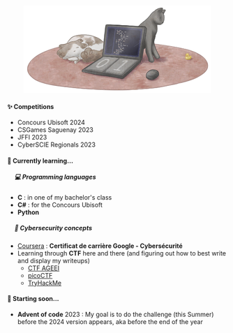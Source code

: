 <p align="center"><img src="/GitHub_banner.png" height="200"></p>

#### :sparkles: Competitions
 - Concours Ubisoft 2024
 - CSGames Saguenay 2023
 - JFFI 2023
 - CyberSCIE Regionals 2023
 
#### 🌱 Currently learning… 
##### &nbsp;&nbsp;&nbsp;&nbsp; :computer: Programming languages
   - **C** : in one of my bachelor's class
   - **C#** : for the Concours Ubisoft
   - **Python**
##### &nbsp;&nbsp;&nbsp;&nbsp; :triangular_flag_on_post: Cybersecurity concepts
  - [Coursera](https://www.coursera.org/user/a26ac77a6371e802c926004afd970852) : **Certificat de carrière Google - Cybersécurité**
  - Learning through **CTF** here and there (and figuring out how to best write and display my writeups)
      - [CTF AGEEI](https://ctf.ageei.org/users/97)
      - [picoCTF](https://play.picoctf.org/users/Anomalie)
      - [TryHackMe](https://tryhackme.com/p/Anomalie)

#### 🔭 Starting soon...
  - **Advent of code** 2023 : My goal is to do the challenge (this Summer) before the 2024 version appears, aka before the end of the year
